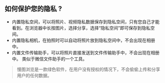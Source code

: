 ## 如何保护您的隐私 ?


-   内置隐私空间，可以将照片、视频隐私数据保存到隐私空间，只有您自己才能看到。在浏览器中长按图片，选择分享，选择“隐私空间”即可保存到隐私空间。
-   内置隐私相机，在拍照时可以自动将照片放到隐私空间中，不会出现在相册中。
-   内置文件传输助手，可以将照片直接发送到文件传输助手中，不会出现在相册中。 类似于微信文件助手的一个工具。

>   慢图浏览是一款绿色软件，在用户没有授权的情况下，不会偷偷上传和分享用户的任何数据。

